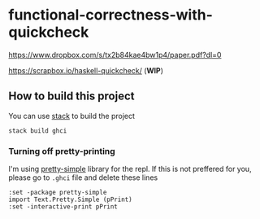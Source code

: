 # functional-correctness-with-quickcheck

https://www.dropbox.com/s/tx2b84kae4bw1p4/paper.pdf?dl=0

https://scrapbox.io/haskell-quickcheck/ (**WIP**)

## How to build this project

You can use [stack](https://docs.haskellstack.org/en/stable/README/) to build
the project

```terminal
stack build ghci
```

### Turning off pretty-printing

I'm using [pretty-simple](http://hackage.haskell.org/package/pretty-simple) library
for the repl. If this is not preffered for you, please go to `.ghci` file and delete
these lines

```
:set -package pretty-simple
import Text.Pretty.Simple (pPrint)
:set -interactive-print pPrint
```